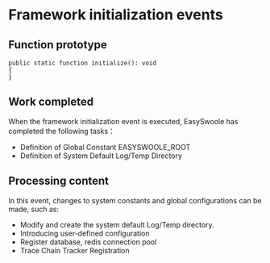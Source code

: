 # Framework initialization events
## Function prototype
```
public static function initialize(): void
{
}
```
## Work completed
When the framework initialization event is executed, EasySwoole has completed the following tasks：
- Definition of Global Constant EASYSWOOLE_ROOT
- Definition of System Default Log/Temp Directory



## Processing content
In this event, changes to system constants and global configurations can be made, such as:
- Modify and create the system default Log/Temp directory.
- Introducing user-defined configuration
- Register database, redis connection pool
- Trace Chain Tracker Registration